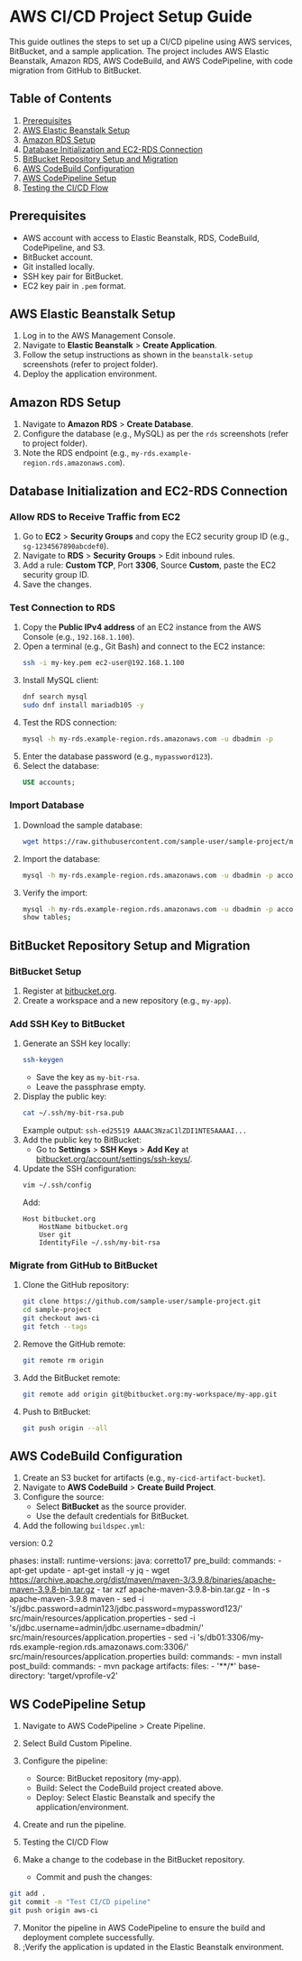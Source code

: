 # AWS CI/CD Project Setup Guide

This guide outlines the steps to set up a CI/CD pipeline using AWS services, BitBucket, and a sample application. The project includes AWS Elastic Beanstalk, Amazon RDS, AWS CodeBuild, and AWS CodePipeline, with code migration from GitHub to BitBucket.

## Table of Contents
1. [Prerequisites](#prerequisites)
2. [AWS Elastic Beanstalk Setup](#aws-elastic-beanstalk-setup)
3. [Amazon RDS Setup](#amazon-rds-setup)
4. [Database Initialization and EC2-RDS Connection](#database-initialization-and-ec2-rds-connection)
5. [BitBucket Repository Setup and Migration](#bitbucket-repository-setup-and-migration)
6. [AWS CodeBuild Configuration](#aws-codebuild-configuration)
7. [AWS CodePipeline Setup](#aws-codepipeline-setup)
8. [Testing the CI/CD Flow](#testing-the-cicd-flow)

## Prerequisites
- AWS account with access to Elastic Beanstalk, RDS, CodeBuild, CodePipeline, and S3.
- BitBucket account.
- Git installed locally.
- SSH key pair for BitBucket.
- EC2 key pair in `.pem` format.

## AWS Elastic Beanstalk Setup
1. Log in to the AWS Management Console.
2. Navigate to **Elastic Beanstalk** > **Create Application**.
3. Follow the setup instructions as shown in the `beanstalk-setup` screenshots (refer to project folder).
4. Deploy the application environment.

## Amazon RDS Setup
1. Navigate to **Amazon RDS** > **Create Database**.
2. Configure the database (e.g., MySQL) as per the `rds` screenshots (refer to project folder).
3. Note the RDS endpoint (e.g., `my-rds.example-region.rds.amazonaws.com`).

## Database Initialization and EC2-RDS Connection
### Allow RDS to Receive Traffic from EC2
1. Go to **EC2** > **Security Groups** and copy the EC2 security group ID (e.g., `sg-1234567890abcdef0`).
2. Navigate to **RDS** > **Security Groups** > Edit inbound rules.
3. Add a rule: **Custom TCP**, Port **3306**, Source **Custom**, paste the EC2 security group ID.
4. Save the changes.

### Test Connection to RDS
1. Copy the **Public IPv4 address** of an EC2 instance from the AWS Console (e.g., `192.168.1.100`).
2. Open a terminal (e.g., Git Bash) and connect to the EC2 instance:
   ```bash
   ssh -i my-key.pem ec2-user@192.168.1.100
   ```
3. Install MySQL client:
   ```bash
   dnf search mysql
   sudo dnf install mariadb105 -y
   ```
4. Test the RDS connection:
   ```bash
   mysql -h my-rds.example-region.rds.amazonaws.com -u dbadmin -p
   ```
5. Enter the database password (e.g., `mypassword123`).
6. Select the database:
   ```sql
   USE accounts;
   ```

### Import Database
1. Download the sample database:
   ```bash
   wget https://raw.githubusercontent.com/sample-user/sample-project/main/src/main/resources/db_backup.sql
   ```
2. Import the database:
   ```bash
   mysql -h my-rds.example-region.rds.amazonaws.com -u dbadmin -p accounts < db_backup.sql
   ```
3. Verify the import:
   ```bash
   mysql -h my-rds.example-region.rds.amazonaws.com -u dbadmin -p accounts
   show tables;
   ```

## BitBucket Repository Setup and Migration
### BitBucket Setup
1. Register at [bitbucket.org](https://bitbucket.org).
2. Create a workspace and a new repository (e.g., `my-app`).

### Add SSH Key to BitBucket
1. Generate an SSH key locally:
   ```bash
   ssh-keygen
   ```
   - Save the key as `my-bit-rsa`.
   - Leave the passphrase empty.
2. Display the public key:
   ```bash
   cat ~/.ssh/my-bit-rsa.pub
   ```
   Example output: `ssh-ed25519 AAAAC3NzaC1lZDI1NTE5AAAAI...`
3. Add the public key to BitBucket:
   - Go to **Settings** > **SSH Keys** > **Add Key** at [bitbucket.org/account/settings/ssh-keys/](https://bitbucket.org/account/settings/ssh-keys/).
4. Update the SSH configuration:
   ```bash
   vim ~/.ssh/config
   ```
   Add:
   ```
   Host bitbucket.org
       HostName bitbucket.org
       User git
       IdentityFile ~/.ssh/my-bit-rsa
   ```

### Migrate from GitHub to BitBucket
1. Clone the GitHub repository:
   ```bash
   git clone https://github.com/sample-user/sample-project.git
   cd sample-project
   git checkout aws-ci
   git fetch --tags
   ```
2. Remove the GitHub remote:
   ```bash
   git remote rm origin
   ```
3. Add the BitBucket remote:
   ```bash
   git remote add origin git@bitbucket.org:my-workspace/my-app.git
   ```
4. Push to BitBucket:
   ```bash
   git push origin --all
   ```

## AWS CodeBuild Configuration
1. Create an S3 bucket for artifacts (e.g., `my-cicd-artifact-bucket`).
2. Navigate to **AWS CodeBuild** > **Create Build Project**.
3. Configure the source:
   - Select **BitBucket** as the source provider.
   - Use the default credentials for BitBucket.
4. Add the following `buildspec.yml`:
<xaiArtifact artifact_id="07492c78-3451-485f-8c5e-eda9055ccc4a" artifact_version_id="2bb365cc-39fc-4549-b042-ab825f84f14f" title="buildspec.yml" contentType="text/yaml">
version: 0.2

phases:
  install:
    runtime-versions:
      java: corretto17
  pre_build:
    commands:
      - apt-get update
      - apt-get install -y jq
      - wget https://archive.apache.org/dist/maven/maven-3/3.9.8/binaries/apache-maven-3.9.8-bin.tar.gz
      - tar xzf apache-maven-3.9.8-bin.tar.gz
      - ln -s apache-maven-3.9.8 maven
      - sed -i 's/jdbc.password=admin123/jdbc.password=mypassword123/' src/main/resources/application.properties
      - sed -i 's/jdbc.username=admin/jdbc.username=dbadmin/' src/main/resources/application.properties
      - sed -i 's/db01:3306/my-rds.example-region.rds.amazonaws.com:3306/' src/main/resources/application.properties
  build:
    commands:
      - mvn install
  post_build:
    commands:
      - mvn package
artifacts:
  files:
    - '**/*'
  base-directory: 'target/vprofile-v2'


## WS CodePipeline Setup

1. Navigate to AWS CodePipeline > Create Pipeline.
2. Select Build Custom Pipeline.
3. Configure the pipeline:
   - Source: BitBucket repository (my-app).
   - Build: Select the CodeBuild project created above.
   - Deploy: Select Elastic Beanstalk and specify the application/environment.

4. Create and run the pipeline.

5. Testing the CI/CD Flow

6. Make a change to the codebase in the BitBucket repository.
   - Commit and push the changes:
```bash
git add .
git commit -m "Test CI/CD pipeline"
git push origin aws-ci
```

7. Monitor the pipeline in AWS CodePipeline to ensure the build and deployment complete successfully.
8. ;Verify the application is updated in the Elastic Beanstalk environment.